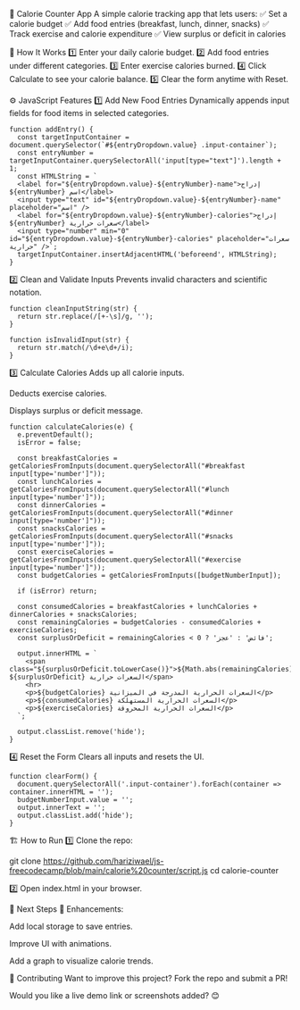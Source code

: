 🥗 Calorie Counter App
A simple calorie tracking app that lets users:
✅ Set a calorie budget
✅ Add food entries (breakfast, lunch, dinner, snacks)
✅ Track exercise and calorie expenditure
✅ View surplus or deficit in calories

📌 How It Works
1️⃣ Enter your daily calorie budget.
2️⃣ Add food entries under different categories.
3️⃣ Enter exercise calories burned.
4️⃣ Click Calculate to see your calorie balance.
5️⃣ Clear the form anytime with Reset.

⚙️ JavaScript Features
1️⃣ Add New Food Entries
Dynamically appends input fields for food items in selected categories.


    function addEntry() {
      const targetInputContainer = document.querySelector(`#${entryDropdown.value} .input-container`);
      const entryNumber = targetInputContainer.querySelectorAll('input[type="text"]').length + 1;
      const HTMLString = `
      <label for="${entryDropdown.value}-${entryNumber}-name">إدراج ${entryNumber} اسم</label>
      <input type="text" id="${entryDropdown.value}-${entryNumber}-name" placeholder="اسم" />
      <label for="${entryDropdown.value}-${entryNumber}-calories">إدراج ${entryNumber} سعرات حرارية</label>
      <input type="number" min="0" id="${entryDropdown.value}-${entryNumber}-calories" placeholder="سعرات حرارية" />`;
      targetInputContainer.insertAdjacentHTML('beforeend', HTMLString);
    }
2️⃣ Clean and Validate Inputs
Prevents invalid characters and scientific notation.

 
    function cleanInputString(str) {
      return str.replace(/[+-\s]/g, '');
    }
    
    function isInvalidInput(str) {
      return str.match(/\d+e\d+/i);
    }
3️⃣ Calculate Calories
Adds up all calorie inputs.

Deducts exercise calories.

Displays surplus or deficit message.


    function calculateCalories(e) {
      e.preventDefault();
      isError = false;
    
      const breakfastCalories = getCaloriesFromInputs(document.querySelectorAll("#breakfast input[type='number']"));
      const lunchCalories = getCaloriesFromInputs(document.querySelectorAll("#lunch input[type='number']"));
      const dinnerCalories = getCaloriesFromInputs(document.querySelectorAll("#dinner input[type='number']"));
      const snacksCalories = getCaloriesFromInputs(document.querySelectorAll("#snacks input[type='number']"));
      const exerciseCalories = getCaloriesFromInputs(document.querySelectorAll("#exercise input[type='number']"));
      const budgetCalories = getCaloriesFromInputs([budgetNumberInput]);
    
      if (isError) return;
    
      const consumedCalories = breakfastCalories + lunchCalories + dinnerCalories + snacksCalories;
      const remainingCalories = budgetCalories - consumedCalories + exerciseCalories;
      const surplusOrDeficit = remainingCalories < 0 ? 'فائض' : 'عجز';
    
      output.innerHTML = `
        <span class="${surplusOrDeficit.toLowerCase()}">${Math.abs(remainingCalories)} ${surplusOrDeficit} السعرات حرارية</span>
        <hr>
        <p>${budgetCalories} السعرات الحرارية المدرجة في الميزانية</p>
        <p>${consumedCalories} السعرات الحرارية المستهلكة</p>
        <p>${exerciseCalories} السعرات الحرارية المحروقة</p>
      `;
    
      output.classList.remove('hide');
    }
4️⃣ Reset the Form
Clears all inputs and resets the UI.


    function clearForm() {
      document.querySelectorAll('.input-container').forEach(container => container.innerHTML = '');
      budgetNumberInput.value = '';
      output.innerText = '';
      output.classList.add('hide');
    }
🏗 How to Run
1️⃣ Clone the repo:


git clone https://github.com/hariziwael/js-freecodecamp/blob/main/calorie%20counter/script.js
cd calorie-counter

2️⃣ Open index.html in your browser.

📌 Next Steps
🚀 Enhancements:

Add local storage to save entries.

Improve UI with animations.

Add a graph to visualize calorie trends.

🤝 Contributing
Want to improve this project? Fork the repo and submit a PR!

Would you like a live demo link or screenshots added? 😊
